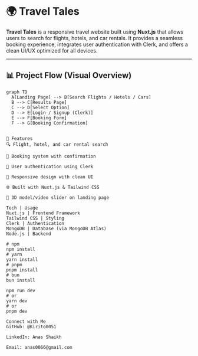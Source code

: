 # 🌍 Travel Tales

**Travel Tales** is a responsive travel website built using **Nuxt.js** that allows users to search for flights, hotels, and car rentals. It provides a seamless booking experience, integrates user authentication with Clerk, and offers a clean UI/UX optimized for all devices.

---

## 📊 Project Flow (Visual Overview)

```mermaid
graph TD
  A[Landing Page] --> B[Search Flights / Hotels / Cars]
  B --> C[Results Page]
  C --> D[Select Option]
  D --> E[Login / Signup (Clerk)]
  E --> F[Booking Form]
  F --> G[Booking Confirmation]


🧩 Features
🔍 Flight, hotel, and car rental search

🧾 Booking system with confirmation

🔐 User authentication using Clerk

📱 Responsive design with clean UI

🌐 Built with Nuxt.js & Tailwind CSS

🎥 3D model/video slider on landing page

Tech | Usage
Nuxt.js | Frontend Framework
Tailwind CSS | Styling
Clerk | Authentication
MongoDB | Database (via MongoDB Atlas)
Node.js | Backend 

# npm
npm install
# yarn
yarn install
# pnpm
pnpm install
# bun
bun install

npm run dev
# or
yarn dev
# or
pnpm dev

Connect with Me
GitHub: @Kirito0051

LinkedIn: Anas Shaikh

Email: anas0066@gmail.com
